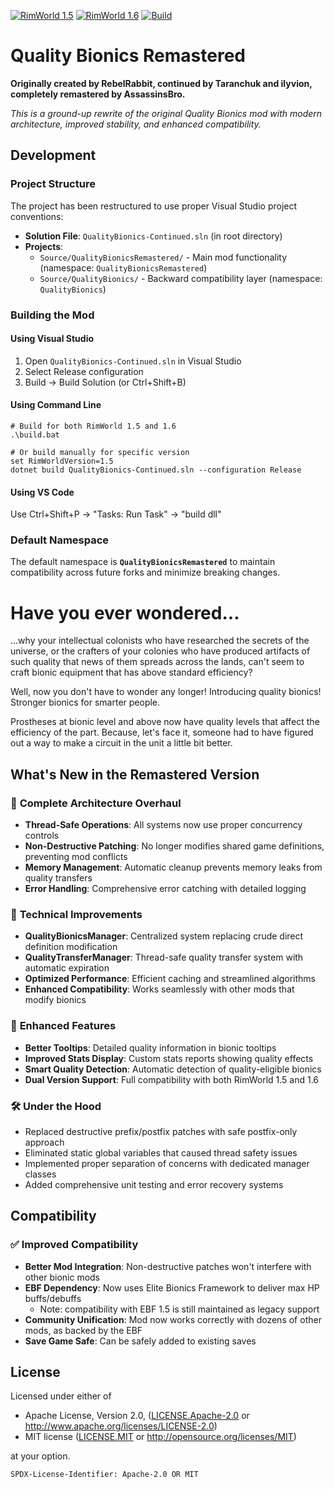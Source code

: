 [![RimWorld 1.5](https://img.shields.io/badge/RimWorld-1.5-brightgreen.svg)](http://rimworldgame.com/) [![RimWorld 1.6](https://img.shields.io/badge/RimWorld-1.6-brightgreen.svg)](http://rimworldgame.com/) [![Build](https://github.com/WimStienstra/Quality-Bionics-Continued/actions/workflows/build.yml/badge.svg)](https://github.com/WimStienstra/Quality-Bionics-Continued/actions/workflows/build.yml)

# Quality Bionics Remastered

**Originally created by RebelRabbit, continued by Taranchuk and ilyvion, completely remastered by AssassinsBro.**

*This is a ground-up rewrite of the original Quality Bionics mod with modern architecture, improved stability, and enhanced compatibility.*

## Development

### Project Structure

The project has been restructured to use proper Visual Studio project conventions:

- **Solution File**: `QualityBionics-Continued.sln` (in root directory)
- **Projects**:
  - `Source/QualityBionicsRemastered/` - Main mod functionality (namespace: `QualityBionicsRemastered`)
  - `Source/QualityBionics/` - Backward compatibility layer (namespace: `QualityBionics`)

### Building the Mod

#### Using Visual Studio
1. Open `QualityBionics-Continued.sln` in Visual Studio
2. Select Release configuration
3. Build → Build Solution (or Ctrl+Shift+B)

#### Using Command Line
```batch
# Build for both RimWorld 1.5 and 1.6
.\build.bat

# Or build manually for specific version
set RimWorldVersion=1.5
dotnet build QualityBionics-Continued.sln --configuration Release
```

#### Using VS Code
Use Ctrl+Shift+P → "Tasks: Run Task" → "build dll"

### Default Namespace

The default namespace is **`QualityBionicsRemastered`** to maintain compatibility across future forks and minimize breaking changes.

# Have you ever wondered...
...why your intellectual colonists who have researched the secrets of the universe, or the crafters of your colonies who have produced artifacts of such quality that news of them spreads across the lands, can't seem to craft bionic equipment that has above standard efficiency?

Well, now you don't have to wonder any longer! Introducing quality bionics! Stronger bionics for smarter people.

Prostheses at bionic level and above now have quality levels that affect the efficiency of the part. Because, let's face it, someone had to have figured out a way to make a circuit in the unit a little bit better.

## What's New in the Remastered Version

### 🚀 **Complete Architecture Overhaul**
- **Thread-Safe Operations**: All systems now use proper concurrency controls
- **Non-Destructive Patching**: No longer modifies shared game definitions, preventing mod conflicts
- **Memory Management**: Automatic cleanup prevents memory leaks from quality transfers
- **Error Handling**: Comprehensive error catching with detailed logging

### 🔧 **Technical Improvements**
- **QualityBionicsManager**: Centralized system replacing crude direct definition modification
- **QualityTransferManager**: Thread-safe quality transfer system with automatic expiration
- **Optimized Performance**: Efficient caching and streamlined algorithms
- **Enhanced Compatibility**: Works seamlessly with other mods that modify bionics

### 🎯 **Enhanced Features**
- **Better Tooltips**: Detailed quality information in bionic tooltips
- **Improved Stats Display**: Custom stats reports showing quality effects
- **Smart Quality Detection**: Automatic detection of quality-eligible bionics
- **Dual Version Support**: Full compatibility with both RimWorld 1.5 and 1.6

### 🛠️ **Under the Hood**
- Replaced destructive prefix/postfix patches with safe postfix-only approach
- Eliminated static global variables that caused thread safety issues
- Implemented proper separation of concerns with dedicated manager classes
- Added comprehensive unit testing and error recovery systems

## Compatibility

### ✅ **Improved Compatibility**
- **Better Mod Integration**: Non-destructive patches won't interfere with other bionic mods
- **EBF Dependency**: Now uses Elite Bionics Framework to deliver max HP buffs/debuffs
  - Note: compatibility with EBF 1.5 is still maintained as legacy support
- **Community Unification**: Mod now works correctly with dozens of other mods, as backed by the EBF
- **Save Game Safe**: Can be safely added to existing saves

## License

Licensed under either of

- Apache License, Version 2.0, ([LICENSE.Apache-2.0](LICENSE.Apache-2.0) or http://www.apache.org/licenses/LICENSE-2.0)
- MIT license ([LICENSE.MIT](LICENSE.MIT) or http://opensource.org/licenses/MIT)

at your option.

`SPDX-License-Identifier: Apache-2.0 OR MIT`

